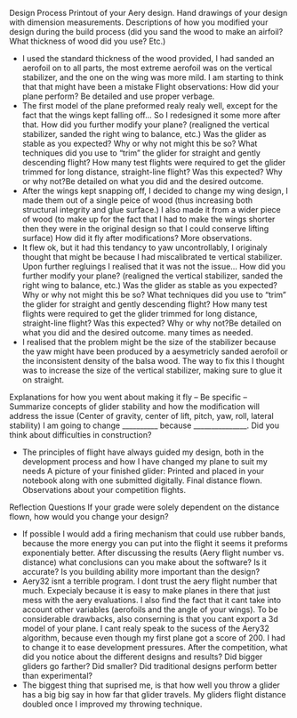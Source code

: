  Design Process
Printout of your Aery design.
Hand drawings of your design with dimension measurements.
Descriptions of how you modified your design during the build process (did you sand the wood to make an airfoil? What thickness of wood did you use? Etc.)
- I used the standard thickness of the wood provided, I had sanded an aerofoil  on to all parts, the most extreme aerofoil was on the vertical stabilizer, and the one on the wing was more mild. I am starting to think that that might have been a mistake
Flight observations: How did your plane perform?  Be detailed and use proper verbage.
- The first model of the plane preformed realy realy well, except for the fact that the wings kept falling off... So I redesigned it some more after that.
How did you further modify your plane? (realigned the vertical stabilizer, sanded the right wing to balance, etc.) Was the glider as stable as you expected? Why or why not might this be so?  What techniques did you use to “trim” the glider for straight and gently descending flight?   How many test flights were required to get the glider trimmed for long distance, straight-line flight? Was this expected? Why or why not?Be detailed on what you did and the desired outcome.
- After the wings kept snapping off, I decided to change my wing design, I made them out of a single peice of wood (thus increasing both structural integrity and glue surface.) I also made it from a wider piece of wood (to make up for the fact that I had to make the wings shorter then they were in the original design so that I could conserve lifting surface)
How did it fly after modifications?  More observations.
- It flew ok, but it had this tendancy to yaw uncontrollably, I originaly thought that might be because I had miscalibrated te vertical stabilizer. Upon further regluings I realised that it was not the issue...
How did you further modify your plane? (realigned the vertical stabilizer, sanded the right wing to balance, etc.) Was the glider as stable as you expected? Why or why not might this be so?  What techniques did you use to “trim” the glider for straight and gently descending flight?   How many test flights were required to get the glider trimmed for long distance, straight-line flight? Was this expected? Why or why not?Be detailed on what you did and the desired outcome. many times as needed.
- I realised that the problem might be the size of the stabilizer because the yaw might have been produced by a aesymetricly sanded aerofoil or the inconsistent density of the balsa wood. The way to fix this I thought was to increase the size of the vertical stabilizer, making sure to glue it on straight.

Explanations for how you went about making it fly – Be specific – Summarize concepts of glider stability and how the modification will address the issue (Center of gravity, center of lift, pitch, yaw, roll, lateral stability)  I am going to change __________ because _______________.  Did you think about difficulties in construction?
- The principles of flight have always guided my design, both in the development process and how I have changed my plane to suit my needs
A picture of your finished glider:  Printed and placed in your notebook along with one submitted digitally.
Final distance flown. Observations about your competition flights.

Reflection Questions
If your grade were solely dependent on the distance flown, how would you change your design?
- If possible I would add a firing mechanism that could use rubber bands, because the more energy you can put into the flight it seems it preforms exponentialy better.
After discussing the results (Aery flight number vs. distance) what conclusions can you make about the software?  Is it accurate?  Is you building ability more important than the design?
- Aery32 isnt a terrible program. I dont trust the aery flight number that much. Expecialy because it is easy to make planes in there that just mess with the aery evaluations. I also find the fact that it cant take into account other variables (aerofoils and the angle of your wings). To be considerable drawbacks, also conserning is that you cant export a 3d model of your plane. I cant realy speak to the sucess of the Aery32 algorithm, because even though my first plane got a score of 200. I had to change it to ease development pressures.
After the competition, what did you notice about the different designs and results?  Did bigger gliders go farther? Did smaller?  Did traditional designs perform better than experimental?
- The biggest thing that suprised me, is that how well you throw a glider has a big big say in how far that glider travels. My gliders flight distance doubled once I improved my throwing technique.
